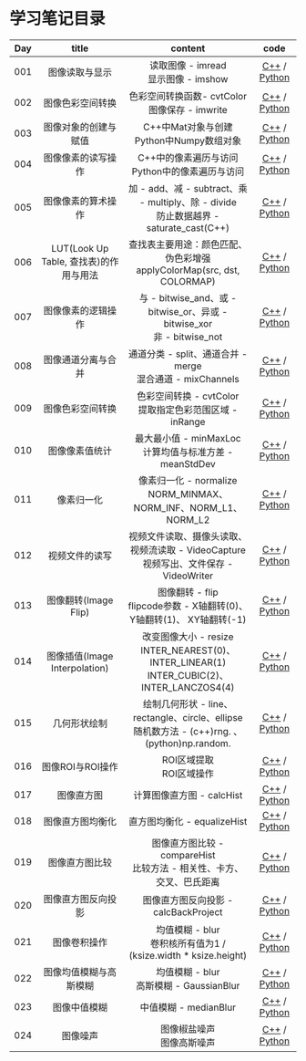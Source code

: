 <!--
 * @Author       : Bingqiang Zhou
 * @Date         : 2021-01-24 18:15:02
 * @LastEditors  : Bingqiang Zhou
 * @LastEditTime : 2021-02-11 14:14:46
 * @Description  : 
-->

# 学习笔记目录

| Day | title | content | code |
| :---: | :---: | :---: | :---: |
| 001 | 图像读取与显示 | 读取图像 - imread</br>显示图像 - imshow | [C++](../../CPP/codes/day001.cpp) / [Python](../../Python/day001.py)
| 002 | 图像色彩空间转换 | 色彩空间转换函数- cvtColor</br>图像保存 - imwrite | [C++](../../CPP/codes/day002.cpp) / [Python](../../Python/day002.py)|
| 003 | 图像对象的创建与赋值 | C++中Mat对象与创建</br>Python中Numpy数组对象 | [C++](../../CPP/codes/day003.cpp) / [Python](../../Python/day003.py)|
| 004 | 图像像素的读写操作 | C++中的像素遍历与访问</br>Python中的像素遍历与访问 | [C++](../../CPP/codes/day004.cpp) / [Python](../../Python/day004.py)|
| 005 | 图像像素的算术操作 | 加 - add、减 - subtract、乘 - multiply、除 - divide</br>防止数据越界 - saturate_cast(C++) | [C++](../../CPP/codes/day005.cpp) / [Python](../../Python/day005.py)
| 006 | LUT(Look Up Table, 查找表)的作用与用法 | 查找表主要用途：颜色匹配、伪色彩增强</br>applyColorMap(src, dst, COLORMAP) | [C++](../../CPP/codes/day006.cpp) / [Python](../../Python/day006.py)|
| 007 | 图像像素的逻辑操作 | 与 - bitwise_and、或 - bitwise_or、异或 - bitwise_xor</br>非 - bitwise_not | [C++](../../CPP/codes/day007.cpp) / [Python](../../Python/day007.py)|
| 008 | 图像通道分离与合并 |  通道分类 - split、通道合并 - merge</br>混合通道 - mixChannels | [C++](../../CPP/codes/day008.cpp) / [Python](../../Python/day008.py) |
| 009 | 图像色彩空间转换 |  色彩空间转换 - cvtColor</br>提取指定色彩范围区域 - inRange | [C++](../../CPP/codes/day009.cpp) / [Python](../../Python/day009.py) |
| 010 | 图像像素值统计 |  最大最小值 - minMaxLoc</br>计算均值与标准方差 - meanStdDev | [C++](../../CPP/codes/day010.cpp) / [Python](../../Python/day010.py) |
| 011 | 像素归一化 |  像素归一化 - normalize</br>NORM_MINMAX、NORM_INF、NORM_L1、NORM_L2 | [C++](../../CPP/codes/day011.cpp) / [Python](../../Python/day011.py) |
| 012 | 视频文件的读写 |  视频文件读取、摄像头读取、视频流读取 - VideoCapture</br>视频写出、文件保存 - VideoWriter | [C++](../../CPP/codes/day012.cpp) / [Python](../../Python/day012.py) |
| 013 | 图像翻转(Image Flip) |  图像翻转 - flip</br>flipcode参数 - X轴翻转(0)、Y轴翻转(1)、 XY轴翻转(-1) | [C++](../../CPP/codes/day013.cpp) / [Python](../../Python/day013.py) |
| 014 | 图像插值(Image Interpolation) | 改变图像大小 - resize</br>INTER_NEAREST(0)、INTER_LINEAR(1) </br>  INTER_CUBIC(2)、INTER_LANCZOS4(4) | [C++](../../CPP/codes/day014.cpp) / [Python](../../Python/day014.py) |
| 015 | 几何形状绘制 | 绘制几何形状 - line、rectangle、circle、ellipse</br>随机数方法 - (c++)rng. 、(python)np.random. | [C++](../../CPP/codes/day015.cpp) / [Python](../../Python/day015.py) |
| 016 | 图像ROI与ROI操作 | ROI区域提取</br>ROI区域操作 | [C++](../../CPP/codes/day016.cpp) / [Python](../../Python/day016.py) |
| 017 | 图像直方图 | 计算图像直方图 - calcHist | [C++](../../CPP/codes/day017.cpp) / [Python](../../Python/day017.py) |
| 018 | 图像直方图均衡化 | 直方图均衡化 - equalizeHist | [C++](../../CPP/codes/day018.cpp) / [Python](../../Python/day018.py) |
| 019 | 图像直方图比较 | 图像直方图比较 - compareHist</br>比较方法 - 相关性、卡方、交叉、巴氏距离 | [C++](../../CPP/codes/day019.cpp) / [Python](../../Python/day019.py) |
| 020 | 图像直方图反向投影 | 图像直方图反向投影 - calcBackProject | [C++](../../CPP/codes/day020.cpp) / [Python](../../Python/day020.py) |
| 021 | 图像卷积操作 | 均值模糊 - blur</br>卷积核所有值为1 / (ksize.width * ksize.height) | [C++](../../CPP/codes/day021.cpp) / [Python](../../Python/day021.py) |
| 022 | 图像均值模糊与高斯模糊 | 均值模糊 - blur</br>高斯模糊 - GaussianBlur | [C++](../../CPP/codes/day022.cpp) / [Python](../../Python/day022.py) |
| 023 | 图像中值模糊 | 中值模糊 - medianBlur | [C++](../../CPP/codes/day023.cpp) / [Python](../../Python/day023.py) |
| 024 | 图像噪声 | 图像椒盐噪声</br>图像高斯噪声 | [C++](../../CPP/codes/day024.cpp) / [Python](../../Python/day024.py) |
